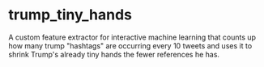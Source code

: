 # trump_tiny_hands
A custom feature extractor for interactive machine learning that counts up how many trump "hashtags" are occurring every 10 tweets and uses it to shrink Trump's already tiny hands the fewer references he has.
